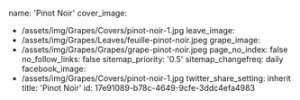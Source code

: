 name: 'Pinot Noir'
cover_image:
  - /assets/img/Grapes/Covers/pinot-noir-1.jpg
leave_image:
  - /assets/img/Grapes/Leaves/feuille-pinot-noir.jpeg
grape_image:
  - /assets/img/Grapes/Grapes/grape-pinot-noir.jpeg
page_no_index: false
no_follow_links: false
sitemap_priority: '0.5'
sitemap_changefreq: daily
facebook_image:
  - /assets/img/Grapes/Covers/pinot-noir-1.jpg
twitter_share_setting: inherit
title: 'Pinot Noir'
id: 17e91089-b78c-4649-9cfe-3ddc4efa4983
